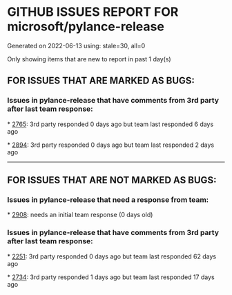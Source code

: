 
# GITHUB ISSUES REPORT FOR microsoft/pylance-release


Generated on 2022-06-13 using: stale=30, all=0


Only showing items that are new to report in past 1 day(s)


## FOR ISSUES THAT ARE MARKED AS BUGS:


### Issues in pylance-release that have comments from 3rd party after last team response:


\* [2765](https://github.com/microsoft/pylance-release/issues/2765 "Error: command 'pyright.createtypestub' already exists"): 3rd party responded 0 days ago but team last responded 6 days ago

\* [2894](https://github.com/microsoft/pylance-release/issues/2894 "error squiggle when using `%pip` in interactive window"): 3rd party responded 0 days ago but team last responded 2 days ago

---

## FOR ISSUES THAT ARE NOT MARKED AS BUGS:


### Issues in pylance-release that need a response from team:


\* [2908](https://github.com/microsoft/pylance-release/issues/2908 "Import &quot;zoautil_py&quot; could not be resolvedPylancereportMissingImports"): needs an initial team response (0 days old)

### Issues in pylance-release that have comments from 3rd party after last team response:


\* [2251](https://github.com/microsoft/pylance-release/issues/2251 "Docstrings are not shown correctly"): 3rd party responded 0 days ago but team last responded 62 days ago

\* [2734](https://github.com/microsoft/pylance-release/issues/2734 "reportMissingImports"): 3rd party responded 1 days ago but team last responded 17 days ago
